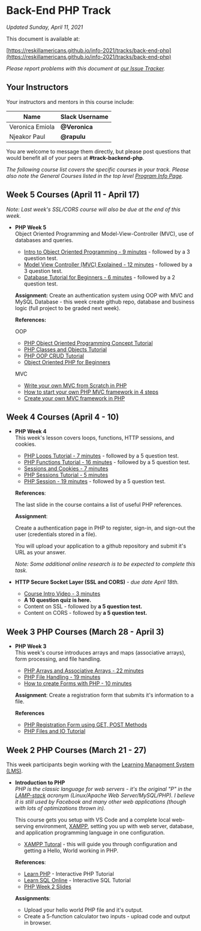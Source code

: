 # Back-End PHP Track

*Updated Sunday, April 11, 2021*

This document is available at:

[https://reskillamericans.github.io/info-2021/tracks/back-end-php](https://reskillamericans.github.io/info-2021/tracks/back-end-php)

*Please report problems with this document at
[our Issue Tracker](https://github.com/reskillamericans/info-2021/issues/new?title=back-end-php:).*

## Your Instructors

Your instructors and mentors in this course include:

<table>
  <thead>
    <tr>
      <th>Name</th>
      <th>Slack Username</th>
    </tr>
  </thead>
  <tbody>
    <tr>
      <td>Veronica Emiola</td>
      <td><strong>@Veronica</strong></td>
    </tr>
    <tr>
      <td>Njeakor Paul</td>
      <td><strong>@rapulu</strong></td>
    </tr>
  </tbody>
</table>

You are welcome to message them directly, but please post questions that would benefit all of your peers at **#track-backend-php**.

*The following course list covers the specific courses in your track.  Please also note the General Courses listed in the top level [Program Info Page](../README.md).*

## Week 5 Courses (April 11 - April 17)

*Note: Last week's SSL/CORS course will also be due at the end of this week.*

- **PHP Week 5**<br>
  Object Oriented Programming and Model-View-Controller (MVC), use
  of databases and queries.

  - [Intro to Object Oriented Programming - 9 minutes](https://youtu.be/Anz0ArcQ5kI) - followed by a 3 question test.
  - [Model View Controller (MVC) Explained - 12 minutes](https://youtu.be/3OKOe7CraGY) - followed by a 3 question test.
  - [Database Tutorial for Beginners - 6 minutes](https://youtu.be/wR0jg0eQsZA) - followed by a 2 question test.

  **Assignment:** Create an authentication system using OOP with MVC and MySQL Database - this week create github repo, database and business logic (full project to be graded next week).

  **References:**
  
  OOP

    - [PHP Object Oriented Programming Concept Tutorial](https://www.guru99.com/object-oriented-programming.html)
    - [PHP Classes and Objects Tutorial](https://www.tutorialrepublic.com/php-tutorial/php-classes-and-objects.php)
    - [PHP OOP CRUD Tutorial](https://codeofaninja.com/2014/06/php-object-oriented-crud-example-oop.html)
    - [Object Oriented PHP for Beginners](https://www.killerphp.com/tutorials/php-objects-page-1/)

  MVC

    - [Write your own MVC from Scratch in PHP](https://chaitya62.github.io/2018/04/29/Writing-your-own-MVC-from-Scratch-in-PHP.html)
    - [How to start your own PHP MVC framework in 4 steps](https://lancecourse.com/howto/how-to-start-your-own-php-mvc-framework-in-4-steps)
    - [Create your own MVC framework in PHP](https://medium.com/@noufel.gouirhate/create-your-own-mvc-framework-in-php-af7bd1f0ca19)




## Week 4 Courses (April 4 - 10)

- **PHP Week 4**<br>
  This week's lesson covers loops, functions, HTTP sessions, and cookies.

  - [PHP Loops Tutorial - 7 minutes](https://youtu.be/Yt64Pks2ULk) - followed by
    a 5 question test.
  - [PHP Functions Tutorial - 16 minutes](https://youtu.be/HvxQww-7NGA) - followed by
    a 5 question test.
  - [Sessions and Cookies - 7 minutes](https://youtu.be/jort8_4U-88)
  - [PHP Sessions Tutorial - 5 minutes](https://youtu.be/58_UCvQBz4Y)
  - [PHP Session - 19 minutes](https://youtu.be/5NdLgQQLPk4) - followed by
    a 5 question test.

  **References**:

  The last slide in the course contains a list of useful PHP references.

  **Assignment**:

  Create a authentication page in PHP to register, sign-in, and
  sign-out the user (credentials stored in a file).

  You will upload your application to a github repository and submit
  it's URL as your answer.

  *Note: Some additional online research is to be expected to complete this task.*

- **HTTP Secure Socket Layer (SSL and CORS)** - *due date April 18th.*

  - [Course Intro Video - 3 minutes](https://youtu.be/R-9uYzstjOE)
  - **A 10 question quiz is here.**
  - Content on SSL - followed by **a 5 question test.**
  - Content on CORS - followed by **a 5 question test.**

## Week 3 PHP Courses (March 28 - April 3)

- **PHP Week 3**<br>
  This week's course introduces arrays and maps (associative arrays), form
  processing, and file handling.

  - [PHP Arrays and Associative Arrays - 22 minutes](https://youtu.be/9ZyA_fTgufk)
  - [PHP File Handling - 19 minutes](https://youtu.be/e7NvwnWaOZw)
  - [How to create Forms with PHP - 10 minutes](https://youtu.be/qUW6GAK6CBA)

  **Assignment**: Create a registration form that submits it's information
  to a file.

  **References**
  - [PHP Registration Form using GET, POST Methods](https://www.guru99.com/php-forms-handling.html)
  - [PHP Files and IO Tutorial](https://www.tutorialspoint.com/php/php_files.htm)


## Week 2 PHP Courses (March 21 - 27)

This week participants begin working with the [Learning Managment System (LMS)](https://reskillamericans.us).

- **Introduction to PHP**<br>
  *PHP is the classic language for web servers - it's the original "P" in the [LAMP-stack](https://phoenixnap.com/kb/what-is-a-lamp-stack) acronym (Linux/Apache Web Server/MySQL/PHP).  I believe it is still
  used by Facebook and many other web applications (though with lots of
  optimizations thrown in).*

  This course gets you setup with VS Code and a complete local web-serving environment, [XAMPP](https://www.apachefriends.org/index.html), setting
  you up with web server, database, and application programming language in one configuration.

  - [XAMPP Tutoral](https://www.ionos.com/digitalguide/server/tools/xampp-tutorial-create-your-own-local-test-server/) - this will guide you through configuration and getting a Hello, World working in PHP.

  **References**:
  - [Learn PHP](https://www.learn-php.org/) - Interactive PHP Tutorial
  - [Learn SQL Online](https://www.learnsqlonline.org/) - Interactive SQL Tutorial
  - [PHP Week 2 Slides](https://docs.google.com/presentation/d/10NKORqHLI6QI0s6F4NLpbODTewm8XGuExzK0y_B5iTM/edit#slide=id.gcb87c471a3_0_25)

  **Assignments**:
  - Upload your hello world PHP file and it's output.
  - Create a 5-function calculator two inputs - upload code and output in browser.

<!-- Global site tag (gtag.js) - Google Analytics -->
<script async src="https://www.googletagmanager.com/gtag/js?id=G-E0FNX7D6ZT"></script>
<script>
  window.dataLayer = window.dataLayer || [];
  function gtag(){dataLayer.push(arguments);}
  gtag('js', new Date());

  gtag('config', 'G-E0FNX7D6ZT');
</script>
